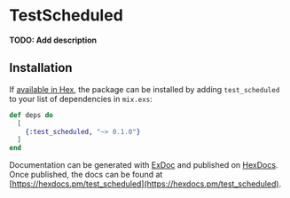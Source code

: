 # TestScheduled

**TODO: Add description**

## Installation

If [available in Hex](https://hex.pm/docs/publish), the package can be installed
by adding `test_scheduled` to your list of dependencies in `mix.exs`:

```elixir
def deps do
  [
    {:test_scheduled, "~> 0.1.0"}
  ]
end
```

Documentation can be generated with [ExDoc](https://github.com/elixir-lang/ex_doc)
and published on [HexDocs](https://hexdocs.pm). Once published, the docs can
be found at [https://hexdocs.pm/test_scheduled](https://hexdocs.pm/test_scheduled).

